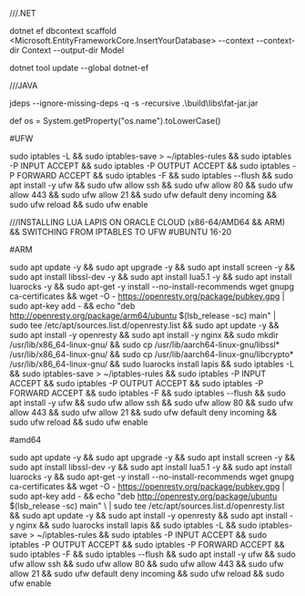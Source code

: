 ///.NET

dotnet ef dbcontext scaffold <Connection String> <Microsoft.EntityFrameworkCore.InsertYourDatabase> --context <YourContext> --context-dir Context --output-dir Model

dotnet tool update --global dotnet-ef 

///JAVA

jdeps --ignore-missing-deps -q -s -recursive .\build\libs\fat-jar.jar

def os = System.getProperty("os.name").toLowerCase()

#UFW


sudo iptables -L &&
sudo iptables-save > ~/iptables-rules &&
sudo iptables -P INPUT ACCEPT &&
sudo iptables -P OUTPUT ACCEPT &&
sudo iptables -P FORWARD ACCEPT &&
sudo iptables -F &&
sudo iptables --flush &&
sudo apt install -y ufw &&
sudo ufw allow ssh &&
sudo ufw allow 80 &&
sudo ufw allow 443 &&
sudo ufw allow 21 &&
sudo ufw default deny incoming &&
sudo ufw reload &&
sudo ufw enable

///INSTALLING LUA LAPIS ON ORACLE CLOUD (x86-64/AMD64 && ARM) && SWITCHING FROM IPTABLES TO UFW
#UBUNTU 16-20

#ARM
  
sudo apt update -y && 
sudo apt upgrade -y &&
sudo apt install screen -y &&
sudo apt install libssl-dev -y &&
sudo apt install lua5.1 -y &&
sudo apt install luarocks -y &&
sudo apt-get -y install --no-install-recommends wget gnupg ca-certificates &&
wget -O - https://openresty.org/package/pubkey.gpg | sudo apt-key add - &&
echo "deb http://openresty.org/package/arm64/ubuntu $(lsb_release -sc) main"  | sudo tee /etc/apt/sources.list.d/openresty.list &&
sudo apt update -y &&
sudo apt install -y openresty &&
sudo apt install -y nginx &&
sudo mkdir /usr/lib/x86_64-linux-gnu/ &&
sudo cp /usr/lib/aarch64-linux-gnu/libssl* /usr/lib/x86_64-linux-gnu/ &&
sudo cp /usr/lib/aarch64-linux-gnu/libcrypto* /usr/lib/x86_64-linux-gnu/ &&
sudo luarocks install lapis &&
sudo iptables -L &&
sudo iptables-save > ~/iptables-rules &&
sudo iptables -P INPUT ACCEPT &&
sudo iptables -P OUTPUT ACCEPT &&
sudo iptables -P FORWARD ACCEPT &&
sudo iptables -F &&
sudo iptables --flush &&
sudo apt install -y ufw &&
sudo ufw allow ssh &&
sudo ufw allow 80 &&
sudo ufw allow 443 &&
sudo ufw allow 21 &&
sudo ufw default deny incoming &&
sudo ufw reload &&
sudo ufw enable

#amd64
  
sudo apt update -y && 
sudo apt upgrade -y &&
sudo apt install screen -y &&
sudo apt install libssl-dev -y &&
sudo apt install lua5.1 -y &&
sudo apt install luarocks -y &&
sudo apt-get -y install --no-install-recommends wget gnupg ca-certificates &&
wget -O - https://openresty.org/package/pubkey.gpg | sudo apt-key add - &&
echo "deb http://openresty.org/package/ubuntu $(lsb_release -sc) main" \ | sudo tee /etc/apt/sources.list.d/openresty.list &&
sudo apt update -y &&
sudo apt install -y openresty &&
sudo apt install -y nginx &&
sudo luarocks install lapis &&
sudo iptables -L &&
sudo iptables-save > ~/iptables-rules &&
sudo iptables -P INPUT ACCEPT &&
sudo iptables -P OUTPUT ACCEPT &&
sudo iptables -P FORWARD ACCEPT &&
sudo iptables -F &&
sudo iptables --flush &&
sudo apt install -y ufw &&
sudo ufw allow ssh &&
sudo ufw allow 80 &&
sudo ufw allow 443 &&
sudo ufw allow 21 &&
sudo ufw default deny incoming &&
sudo ufw reload &&
sudo ufw enable
